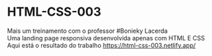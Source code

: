 # HTML-CSS-003
Mais um treinamento com o professor #Bonieky Lacerda<br>
Uma landing page responsiva desenvolvida apenas com HTML E CSS <br>
Aqui está o resultado do trabalho  https://html-css-003.netlify.app/
